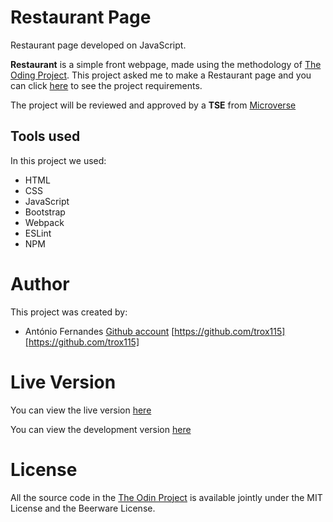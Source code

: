 # Restaurant Page

Restaurant page developed on JavaScript.

**Restaurant** is a simple front webpage, made using the methodology of [The Oding Project](https://www.theodinproject.com). This project asked me to make a Restaurant page and you can click [here](https://www.theodinproject.com/courses/javascript/lessons/restaurant-page) to see the project requirements.

The project will be reviewed and approved by a **TSE** from [Microverse](https://microverse.org)

## Tools used

In this project we used:

- HTML
- CSS
- JavaScript
- Bootstrap
- Webpack
- ESLint
- NPM

# Author

This project was created by:

- António Fernandes [Github account](https://github.com/trox115) [https://github.com/trox115][https://github.com/trox115]

# Live Version

You can view the live version [here](https://trox115.github.io/restaurant)

You can view the development version [here](https://trox115.github.io/restaurant)

# License

All the source code in the [The Odin Project](https://www.theodinproject.com/courses/javascript/lessons/forms) is available jointly under the MIT License and the Beerware License.
